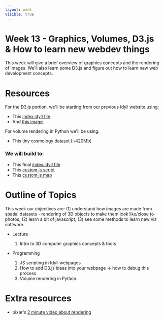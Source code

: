 ```yaml
---
layout: week
visible: true
---
```


# Week 13 - Graphics, Volumes, D3.js & How to learn new webdev things

This week will give a brief overview of graphics concepts and the rendering of images.  We'll also learn some D3.js and figure out how to learn new web development concepts.

# Resources

For the D3.js portion, we'll be starting from our previous Idyll website using:
  * This <a href="corg_website_files/index.idyll" download>index.idyll file</a>.
  * And <a href="https://uiuc-ischool-dataviz.github.io/spring2019online/week11/images/imgcropped.png" download>this image</a>.
  
For volume rendering in Python we'll be using:
  * This tiny cosmology <a href="http://yt-project.org/data/enzo_tiny_cosmology.tar.gz">dataset (~420Mb)</a>
  
### We will build to:

 * This final [index.idyll file](corg_website_files/prep/index.idyll)
 * This [custom js script](corg_website_files/prep/my-custom-d3-component.js)
 * This [custom js map](corg_website_files/prep/map-custom-d3-component.js)

# Outline of Topics

This week our objectives are: (1) understand how images are made from spatial datasets - rendering of 3D objects to make them look like/close to photos, (2) learn a bit of javascript, (3) see some methods to learn new viz software.

 * Lecture
   1. Intro to 3D computer graphics concepts & tools

 * Programming
   1. JS scripting in Idyll webpages
   1. How to add D3.js ideas into your webpage -> how to debug this process
   1. Volume rendering in Python


# Extra resources
 
  * pixar's [2 minute video about rendering](https://www.youtube.com/watch?v=NEzJH-JrAdw)
